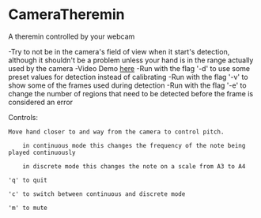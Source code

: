 # CameraTheremin
A theremin controlled by your webcam

-Try to not be in the camera's field of view when it start's detection, although it shouldn't be a
problem unless your hand is in the range actually used by the camera
-Video Demo <a href="https://www.youtube.com/watch?v=HO9WqtaXeNo">here</a>
-Run with the flag '-d' to use some preset values for detection instead of calibrating 
-Run with the flag '-v' to show some of the frames used during detection
-Run with the flag '-e' to change the number of regions that need to be detected before the frame is considered an error

Controls:

	Move hand closer to and way from the camera to control pitch.

		in continuous mode this changes the frequency of the note being played continuously
	
		in discrete mode this changes the note on a scale from A3 to A4

	'q' to quit

	'c' to switch between continuous and discrete mode

	'm' to mute 
